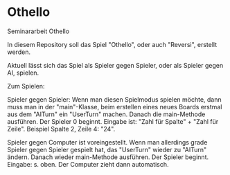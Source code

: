 # Othello
Seminararbeit Othello


In diesem Repository soll das Spiel "Othello", oder auch "Reversi", erstellt werden. 

Aktuell lässt sich das Spiel als Spieler gegen Spieler, oder als Spieler gegen AI, spielen.

Zum Spielen:

  Spieler gegen Spieler: Wenn man diesen Spielmodus spielen möchte, dann muss man in der "main"-Klasse, beim erstellen eines neues Boards erstmal aus dem "AITurn" ein "UserTurn" machen.
  Danach die main-Methode ausführen.
  Der Spieler 0 beginnt. Eingabe ist: "Zahl für Spalte" + "Zahl für Zeile". Beispiel Spalte 2, Zeile 4: "24".
  
  Spieler gegen Computer ist voreingestellt. Wenn man allerdings grade Spieler gegen Spieler gespielt hat, das "UserTurn" wieder zu "AITurn" ändern.
  Danach wieder main-Methode ausführen.
  Der Spieler beginnt. Eingabe: s. oben.
  Der Computer zieht dann automatisch.
  

